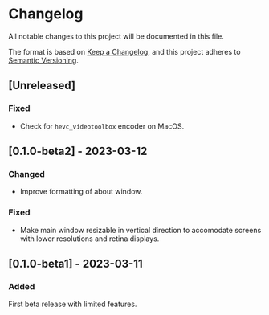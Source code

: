 # Changelog

All notable changes to this project will be documented in this file.

The format is based on [Keep a Changelog](https://keepachangelog.com/en/1.0.0/), and this project adheres to [Semantic Versioning](https://semver.org/spec/v2.0.0.html).

## [Unreleased]

### Fixed
- Check for `hevc_videotoolbox` encoder on MacOS.

## [0.1.0-beta2] - 2023-03-12

### Changed
- Improve formatting of about window.

### Fixed
- Make main window resizable in vertical direction to accomodate screens with lower resolutions and retina displays.

## [0.1.0-beta1] - 2023-03-11

### Added
First beta release with limited features.
